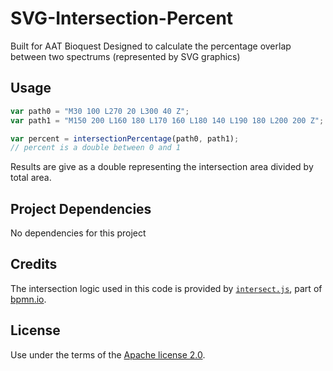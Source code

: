 # SVG-Intersection-Percent
Built for AAT Bioquest
Designed to calculate the percentage overlap between two spectrums (represented by SVG graphics)

## Usage

```javascript
var path0 = "M30 100 L270 20 L300 40 Z";
var path1 = "M150 200 L160 180 L170 160 L180 140 L190 180 L200 200 Z";

var percent = intersectionPercentage(path0, path1);
// percent is a double between 0 and 1
```

Results are give as a double representing the intersection area divided by total area.


## Project Dependencies

No dependencies for this project


## Credits

The intersection logic used in this code is provided by [`intersect.js`](https://github.com/bpmn-io/path-intersection/blob/master/intersect.js), part of  [bpmn.io](https://github.com/bpmn-io).


## License

Use under the terms of the [Apache license 2.0](https://opensource.org/licenses/Apache-2.0).
